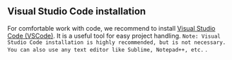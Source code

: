 ## Visual Studio Code installation

For comfortable work with code, we recommend to install  [Visual Studio Code \(VSCode\)](https://code.visualstudio.com/). It is a useful tool for easy project handling. 
`Note: Visual Studio Code installation is highly recommended, but is not necessary. You can also use any text editor like Sublime, Notepad++, etc.`	.

